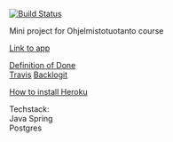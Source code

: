 [![Build Status](https://travis-ci.org/tanlah/ohtuproj.svg?branch=master)](https://travis-ci.org/tanlah/ohtuproj)

Mini project for Ohjelmistotuotanto course 

[Link to app](https://radiant-plains-38920.herokuapp.com/)

[Definition of Done](DoD.MD)  
[Travis](https://travis-ci.org/tanlah/ohtuproj)
[Backlogit](https://docs.google.com/spreadsheets/d/1e7WpIR60iIR3wJULdHYU7q_ZBmSdOAflVXilaeo4eZ0)

[How to install Heroku](doc/heroku_instructions.md)

Techstack:  
Java
Spring  
Postgres
